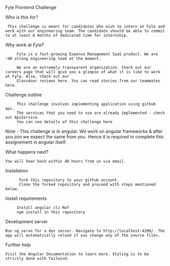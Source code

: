Fyle Frontend Challenge

Who is this for?

     This challenge is meant for candidates who wish to intern at Fyle and work with our engineering team. The candidate should be able to commit to at least 6 months of dedicated time for internship.

Why work at Fyle?

         Fyle is a fast-growing Expense Management SaaS product. We are ~40 strong engineering team at the moment.

         We are an extremely transparent organization. Check out our careers page that will give you a glimpse of what it is like to work at Fyle. Also, check out our 
         Glassdoor reviews here. You can read stories from our teammates here.

Challenge outline

         This challenge involves implementing application using github api.
         The services that you need to use are already implemented - check out ApiService.
         You can see details of this challenge here

Note - This challenge is in angular. We work on angular frameworks & after you join we expect the same from you. Hence it is required to complete this assignement in angular itself.

What happens next?

    You will hear back within 48 hours from us via email.

Installation

          Fork this repository to your github account.
          Clone the forked repository and proceed with steps mentioned below.
Install requirements

         Install angular cli Ref
         npm install in this repository
Development server

    Run ng serve for a dev server. Navigate to http://localhost:4200/. The app will automatically reload if you change any of the source files.

Further help

    Visit the Angular Documentation to learn more. Styling is to be strictly done with Tailwind.
